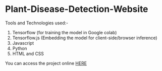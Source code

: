 # Plant-Disease-Detection-Website

Tools and Technologies used:-

1. Tensorflow (for training the model in Google colab)
2. Tensorflow.js (Embedding the model for client-side/browser inference)
3. Javascript
4. Python
5. HTML and CSS

<p>You can access the project online <a href="https://shubham-sharma-india.github.io/Plant-Disease-Detection/">HERE</a> </p>

